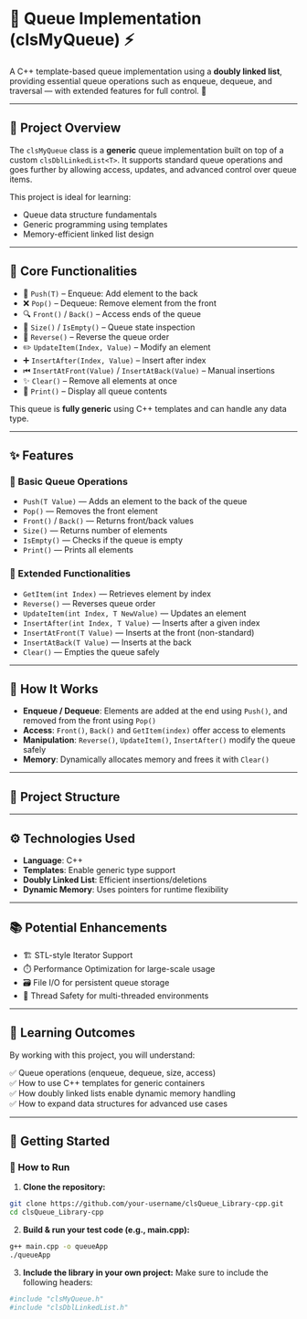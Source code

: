 # 📌 Queue Implementation (clsMyQueue) ⚡

A C++ template-based queue implementation using a **doubly linked list**, providing essential queue operations such as enqueue, dequeue, and traversal — with extended features for full control. 🚀

---

## 🌟 Project Overview

The `clsMyQueue` class is a **generic** queue implementation built on top of a custom `clsDblLinkedList<T>`. It supports standard queue operations and goes further by allowing access, updates, and advanced control over queue items.

This project is ideal for learning:
- Queue data structure fundamentals
- Generic programming using templates
- Memory-efficient linked list design

---

## 🔹 Core Functionalities

- 🔄 `Push(T)` – Enqueue: Add element to the back
- ❌ `Pop()` – Dequeue: Remove element from the front
- 🔍 `Front()` / `Back()` – Access ends of the queue
- 📏 `Size()` / `IsEmpty()` – Queue state inspection
- 🔁 `Reverse()` – Reverse the queue order
- ✏️ `UpdateItem(Index, Value)` – Modify an element
- ➕ `InsertAfter(Index, Value)` – Insert after index
- ⏮ `InsertAtFront(Value)` / `InsertAtBack(Value)` – Manual insertions
- ✨ `Clear()` – Remove all elements at once
- 📃 `Print()` – Display all queue contents

This queue is **fully generic** using C++ templates and can handle any data type.

---

## ✨ Features

### 🔹 Basic Queue Operations
- `Push(T Value)` — Adds an element to the back of the queue
- `Pop()` — Removes the front element
- `Front()` / `Back()` — Returns front/back values
- `Size()` — Returns number of elements
- `IsEmpty()` — Checks if the queue is empty
- `Print()` — Prints all elements

### 🔹 Extended Functionalities
- `GetItem(int Index)` — Retrieves element by index
- `Reverse()` — Reverses queue order
- `UpdateItem(int Index, T NewValue)` — Updates an element
- `InsertAfter(int Index, T Value)` — Inserts after a given index
- `InsertAtFront(T Value)` — Inserts at the front (non-standard)
- `InsertAtBack(T Value)` — Inserts at the back
- `Clear()` — Empties the queue safely

---

## 🚀 How It Works

- **Enqueue / Dequeue**: Elements are added at the end using `Push()`, and removed from the front using `Pop()`
- **Access**: `Front()`, `Back()` and `GetItem(index)` offer access to elements
- **Manipulation**: `Reverse()`, `UpdateItem()`, `InsertAfter()` modify the queue safely
- **Memory**: Dynamically allocates memory and frees it with `Clear()`

---

## 📁 Project Structure

---

## ⚙️ Technologies Used

- **Language**: C++
- **Templates**: Enable generic type support
- **Doubly Linked List**: Efficient insertions/deletions
- **Dynamic Memory**: Uses pointers for runtime flexibility

---

## 📚 Potential Enhancements

- 🏗️ STL-style Iterator Support
- ⏱️ Performance Optimization for large-scale usage
- 🗃️ File I/O for persistent queue storage
- 🧵 Thread Safety for multi-threaded environments

---

## 🎯 Learning Outcomes

By working with this project, you will understand:

✅ Queue operations (enqueue, dequeue, size, access)  
✅ How to use C++ templates for generic containers  
✅ How doubly linked lists enable dynamic memory handling  
✅ How to expand data structures for advanced use cases  

---

## 🚀 Getting Started

### 🔧 How to Run

1. **Clone the repository:**
```bash
git clone https://github.com/your-username/clsQueue_Library-cpp.git
cd clsQueue_Library-cpp
```
2. **Build & run your test code (e.g., main.cpp):**
```bash
g++ main.cpp -o queueApp
./queueApp
```
3. **Include the library in your own project:**
Make sure to include the following headers:
```bash
#include "clsMyQueue.h"
#include "clsDblLinkedList.h"
```
